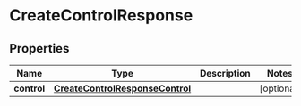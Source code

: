 

# CreateControlResponse


## Properties

| Name | Type | Description | Notes |
|------------ | ------------- | ------------- | -------------|
|**control** | [**CreateControlResponseControl**](CreateControlResponseControl.md) |  |  [optional] |



